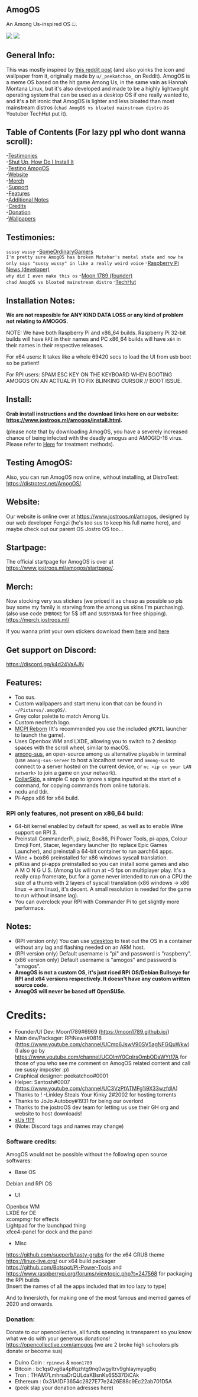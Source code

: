 ## AmogOS
An Among Us-inspired OS ඞ.

<img src="https://i.postimg.cc/FsHYbkG3/Amog-OS-Wallpaper-old.png"/> <img src="https://i.postimg.cc/m2Ym9qXt/130533968-d797e83d-e643-4c62-9264-7d46c2b67b48.png"/>

## General Info:  

This was mostly inspired by [this reddit post](https://www.reddit.com/r/unixporn/comments/nhomed/cinnamon_amogos_is_complete_icon_art_idea_by_u/) (and also yoinks the icon and wallpaper from it, originally made by `u/_peekatchoo_` on Reddit). AmogOS is a meme OS based on the hit game Among Us, in the same vain as Hannah Montana Linux, but it's also developed and made to be a highly lightweight operating system that can be used as a desktop OS if one really wanted to, and it's a bit ironic that AmogOS is lighter and less bloated than most mainstream distros (`chad AmogOS vs bloated mainstream distro` as Youtuber TechHut put it).

## Table of Contents (For lazy ppl who dont wanna scroll):
-[Testimonies](#Testimonies)  
-[Shut Up, How Do I Install It](#Install) <br>
-[Testing AmogOS](#Testing-AmogOS)  <br>
-[Website](#Website)  
-[Merch](#Merch)  
-[Support](#Get-support-on-Discord)  
-[Features](#Features)  
-[Additional Notes](#Notes)  
-[Credits](#Credits)  
-[Donation](#Donation)  
-[Wallpapers](https://github.com/jostroOS/AmogOS-Wallpapers)  

## Testimonies:
`sussy wussy` -[SomeOrdinaryGamers](https://www.youtube.com/watch?v=ixLuhDxNktk)  
`I'm pretty sure AmogOS has broken Mutahar's mental state and now he only says "sussy wussy" in like a really weird voice` -[Raspberry Pi News (developer)](https://www.youtube.com/watch?v=jiQVuhNiTZ0)  
`why did I even make this os` -[Moon 1789 (founder)](https://www.youtube.com/watch?v=hkzYIwMYds8)  
`chad AmogOS vs bloated mainstream distro` -[TechHut](https://www.youtube.com/watch?v=ymYIJYb2hYI)  

## Installation Notes:
**We are not resposible for ANY KIND DATA LOSS or any kind of problem not relating to AMOGOS.**

NOTE: We have both Raspberry Pi and x86_64 builds. Raspberry Pi 32-bit builds will have `RPI` in their names and PC x86_64 builds will have `x64` in their names in their respective releases.  

For x64 users: It takes like a whole 69420 secs to load the UI from usb boot so be patient!

For RPI users: SPAM ESC KEY ON THE KEYBOARD WHEN BOOTING AMOGOS ON AN ACTUAL PI TO FIX BLINKING CURSOR // BOOT ISSUE.

## Install:
**Grab install instructions and the download links here on our website: https://www.jostroos.ml/amogos/install.html.**

(please note that by downloading AmogOS, you have a severely increased chance of being infected with the deadly amogus and AMOGID-16 virus. Please refer to [Here](https://www.youtube.com/watch?v=nFstpT_YTro) for treatment methods).

## Testing AmogOS:
Also, you can run AmogOS now online, without installing, at DistroTest: https://distrotest.net/AmogOS/.

## Website:
Our website is online over at https://www.jostroos.ml/amogos, designed by our web developer Fengzi (he's too sus to keep his full name here), and maybe check out our parent OS Jostro OS too...

## Startpage:
The official startpage for AmogOS is over at https://www.jostroos.ml/amogos/startpage/.

## Merch:
Now stocking very sus stickers (we priced it as cheap as possible so pls buy some my family is starving from the among us skins I'm purchasing). (also use code `IMBROKE` for 5$ off and `SUSSYBAKA` for free shipping). 
https://merch.jostroos.ml/ 

If you wanna print your own stickers download them [here](https://cdn.discordapp.com/attachments/867502562953658428/867512035687530526/amog-icon.png) and [here](https://cdn.discordapp.com/attachments/867502562953658428/867871352035082300/amogoschip-sticker.png)

## Get support on Discord:
https://discord.gg/k4d24VaAJN

## Features:
- Too sus.
- Custom wallpapers and start menu icon that can be found in `~/Pictures/.amogOS/`.
- Grey color palette to match Among Us.
- Custom neofetch logo.
- [MCPI Reborn](https://gitea.thebrokenrail.com/TheBrokenRail/minecraft-pi-reborn) (It's recommended you use the included `gMCPIL` launcher to launch the game).
- Uses Openbox WM and LXDE, allowing you to switch to 2 desktop spaces with the scroll wheel, similar to macOS.
- [among-sus](https://git.sr.ht/~martijnbraam/among-sus), an open-source among us alternative playable in terminal (use `among-sus-server` to host a localhost server and `among-sus` to connect to a server hosted on the current device, or `nc <ip on your LAN network>` to join a game on your network).
- [DollarSkip](https://github.com/CleanMachine1/DollarSkip), a simple C app to ignore `$` signs inputted at the start of a command, for copying commands from online tutorials.
- ncdu and tldr.
- Pi-Apps x86 for x64 build.

### RPI only features, not present on x86_64 build:
- 64-bit kernel enabled by default for speed, as well as to enable Wine support on RPI 3.
- Preinstall CommanderPi, piwiz, Box86, Pi Power Tools, pi-apps, Colour Emoji Font, Stacer, legendary launcher (to replace Epic Games Launcher), and preinstall a 64-bit container to run aarch64 apps.
- Wine + box86 preinstalled for x86 windows syscall translation.
- piKiss and pi-apps preinstalled so you can install some games and also A M O N G U S.
(Among Us will run at ~5 fps on multiplayer play. It's a really crap framerate, but for a game never intended to run on a CPU the size of a thumb with 2 layers of syscall translation (x86 windows -> x86 linux -> arm linux), it's decent. A small resolution is needed for the game to run without insane lag).
- You can overclock your RPI with Commander Pi to get slightly more performace.

## Notes:
- (RPI version only) You can use [vdesktop](https://github.com/Botspot/vdesktop) to test out the OS in a container without any lag and flashing needed on an ARM host.
- (RPI version only) Default username is "pi" and password is "raspberry".
- (x86 version only) Default username is "amogos" and password is "amogos".
- **AmogOS is not a custom OS, it's just riced RPi OS/Debian Bullseye for RPI and x64 versions respectively. It doesn't have any custom written source code.**
- **AmogOS will never be based off OpenSUSe.**

# Credits:
- Founder/UI Dev: Moon1789#6969 (https://moon1789.github.io/)
- Main dev/Packager: RPiNews#0816 (https://www.youtube.com/channel/UCmp6JswV90SV5agNFGQuWkw) (I also go by https://www.youtube.com/channel/UCOImY0CpIrsOmbODaWYt17A for those of you who see me comment on AmogOS related content and call me sussy imposter :p)
- Graphical designer: peekatchoo#0001
- Helper: Santosh#0007 (https://www.youtube.com/channel/UC3VzPfATMFg1i9X33wzfdlA)
- Thanks to ! -Linkley Steals Your Kinky 2#2002 for hosting torrents
- Thanks to JoJo Autoboy#1931 for being our overlord
- Thanks to the jostroOS dev team for letting us use their GH org and website to host downloads!
- [sUs !1!1!](https://linustechtips.com/uploads/monthly_2021_03/1647043410_LinusWindowsXP.png.52fed85d600faa323ec2fa515d1b3ff7.png)
- (Note: Discord tags and names may change)

### Software credits:
AmogOS would not be possible without the following open source softwares:

- Base OS  

Debian and RPI OS  

- UI  

Openbox WM  
LXDE for DE  
xcompmgr for effects  
Lightpad for the launchpad thing  
xfce4-panel for dock and the panel  

- Misc  

https://github.com/sueperb/tasty-grubs for the x64 GRUB theme  
https://linux-live.org/ our x64 build packager  
https://github.com/Botspot/Pi-Power-Tools and https://www.raspberrypi.org/forums/viewtopic.php?t=247568 for packaging the RPI builds  
[Insert the names of all the apps included that im too lazy to type]  

And to Innersloth, for making one of the most famous and memed games of 2020 and onwards.  

### Donation:
Donate to our opencollective, all funds spending is transparent so you know what we do with your generous donations! https://opencollective.com/amogos (we are 2 broke high schoolers pls donate or become sus)

- Duino Coin : `rpinews` & `moon1789`
- Bitcoin : bc1qs0vg6a4plfqzhtg9nq0wgyltrv9ghlaymyug8q
- Tron : THAM7LmhrsaDrQULdaKBsnKs6S537DiCAk
- Ethereum : 0x31A1DF3654c2827E77e2426E88c9Ec22ab701D5A
- (peek slap your donation adresses here)
